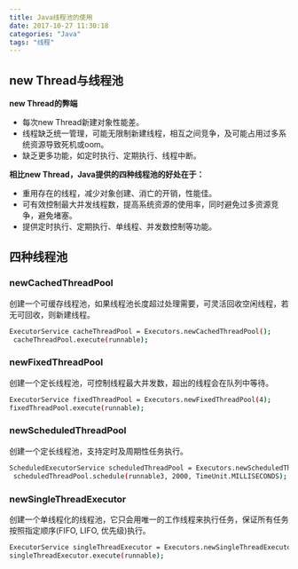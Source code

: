 ```yaml
---
title: Java线程池的使用
date: 2017-10-27 11:30:18
categories: "Java"
tags: "线程"
---
```


## new Thread与线程池 ##
**new Thread的弊端**

-  每次new Thread新建对象性能差。
-  线程缺乏统一管理，可能无限制新建线程，相互之间竞争，及可能占用过多系统资源导致死机或oom。
-  缺乏更多功能，如定时执行、定期执行、线程中断。

**相比new Thread，Java提供的四种线程池的好处在于：**

-  重用存在的线程，减少对象创建、消亡的开销，性能佳。
-  可有效控制最大并发线程数，提高系统资源的使用率，同时避免过多资源竞争，避免堵塞。
-  提供定时执行、定期执行、单线程、并发数控制等功能。

## 四种线程池 ##

### newCachedThreadPool ###

创建一个可缓存线程池，如果线程池长度超过处理需要，可灵活回收空闲线程，若无可回收，则新建线程。

``` bash
ExecutorService cacheThreadPool = Executors.newCachedThreadPool();
 cacheThreadPool.execute(runnable);

```


### newFixedThreadPool  ###

创建一个定长线程池，可控制线程最大并发数，超出的线程会在队列中等待。

``` bash
ExecutorService fixedThreadPool = Executors.newFixedThreadPool(4);       
fixedThreadPool.execute(runnable);

```

### newScheduledThreadPool  ###

创建一个定长线程池，支持定时及周期性任务执行。

``` bash
ScheduledExecutorService scheduledThreadPool = Executors.newScheduledThreadPool(4);
 scheduledThreadPool.schedule(runnable3, 2000, TimeUnit.MILLISECONDS);

```

### newSingleThreadExecutor  ###

创建一个单线程化的线程池，它只会用唯一的工作线程来执行任务，保证所有任务按照指定顺序(FIFO, LIFO, 优先级)执行。

``` bash
ExecutorService singleThreadExecutor = Executors.newSingleThreadExecutor();
singleThreadExecutor.execute(runnable);

```